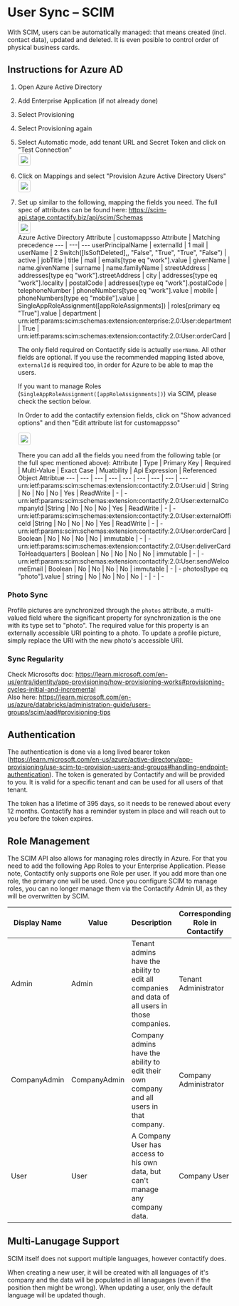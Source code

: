 # User Sync – SCIM

With SCIM, users can be automatically managed: that means created (incl. contact data), updated and deleted. It is even posible to control order of physical business cards.

## Instructions for Azure AD
1. Open Azure Active Directory
2. Add Enterprise Application (if not already done)
3. Select Provisioning
4. Select Provisioning again
5. Select Automatic mode, add tenant URL and Secret Token and click on "Test Connection"  
    <img src="assets/scim-step-5.png" style="max-width: 750px; border: 1px solid #ccc!important; padding: 5px; border-radius: 4px;" />
6. Click on Mappings and select "Provision Azure Active Directory Users"  
    <img src="assets/scim-step-6.png" style="max-width: 750px; border: 1px solid #ccc!important; padding: 5px; border-radius: 4px;" />
7. Set up similar to the following, mapping the fields you need. The full spec of attributes can be found here: https://scim-api.stage.contactify.biz/api/scim/Schemas  
    <img src="assets/scim-step-7.png" style="max-width: 750px; border: 1px solid #ccc!important; padding: 5px; border-radius: 4px;" />  
    Azure Active Directory Attribute | customappsso Attribute | Matching precedence
    --- | ---| ---
    userPrincipalName | externalId | 1
    mail | userName | 2
    Switch([IsSoftDeleted],, "False", "True", "True", "False") | active |
    jobTitle | title |
    mail | emails[type eq "work"].value |
    givenName | name.givenName |
    surname | name.familyName |
    streetAddress | addresses[type eq "work"].streetAddress |
    city | addresses[type eq "work"].locality |
    postalCode | addresses[type eq "work"].postalCode |
    telephoneNumber | phoneNumbers[type eq "work"].value |
    mobile | phoneNumbers[type eq "mobile"].value |
    SingleAppRoleAssignment([appRoleAssignments]) | roles[primary eq "True"].value |
    department | urn:ietf:params:scim:schemas:extension:enterprise:2.0:User:department |
    True | urn:ietf:params:scim:schemas:extension:contactify:2.0:User:orderCard |

    The only field required on Contactify side is actually `userName`. All other fields are optional. If you use the recommended mapping listed above, `externalId` is required too, in order for Azure to be able to map the users.

    If you want to manage Roles (`SingleAppRoleAssignment([appRoleAssignments])`) via SCIM, please check the section below.

    In Order to add the contactify extension fields, click on "Show advanced options" and then "Edit attribute list for customappsso"

    <img src="assets/scim-step-7-1.png" style="max-width: 750px; border: 1px solid #ccc!important; padding: 5px; border-radius: 4px;" />

    There you can add all the fields you need from the following table (or the full spec mentioned above):
    Attribute | Type | Primary Key | Required | Multi-Value | Exact Case | Muatbility | Api Expression | Referenced Object Attribtue
    --- | --- | --- | --- | --- | --- | --- | --- | ---
    urn:ietf:params:scim:schemas:extension:contactify:2.0:User:uid | String | No | No | No | Yes | ReadWrite | - | -
    urn:ietf:params:scim:schemas:extension:contactify:2.0:User:externalCompanyId |String | No | No | No | Yes | ReadWrite | - | -
    urn:ietf:params:scim:schemas:extension:contactify:2.0:User:externalOfficeId |String | No | No | No | Yes | ReadWrite | - | -
    urn:ietf:params:scim:schemas:extension:contactify:2.0:User:orderCard | Boolean | No | No | No | No | immutable | - | -
    urn:ietf:params:scim:schemas:extension:contactify:2.0:User:deliverCardToHeadquarters | Boolean | No | No | No | No | immutable | - | -
    urn:ietf:params:scim:schemas:extension:contactify:2.0:User:sendWelcomeEmail | Boolean | No | No | No | No | immutable | - | -
    photos[type eq "photo"].value | string | No | No | No | No | - | - | -

### Photo Sync

Profile pictures are synchronized through the `photos` attribute, a multi-valued field where the significant property for synchronization is the one with its type set to "photo". The required value for this property is an externally accessible URI pointing to a photo. To update a profile picture, simply replace the URI with the new photo's accessible URI.

### Sync Regularity

Check Microsofts doc: https://learn.microsoft.com/en-us/entra/identity/app-provisioning/how-provisioning-works#provisioning-cycles-initial-and-incremental  
Also here: https://learn.microsoft.com/en-us/azure/databricks/administration-guide/users-groups/scim/aad#provisioning-tips

## Authentication

The authentication is done via a long lived bearer token (https://learn.microsoft.com/en-us/azure/active-directory/app-provisioning/use-scim-to-provision-users-and-groups#handling-endpoint-authentication). The token is generated by Contactify and will be provided to you. It is valid for a specific tenant and can be used for all users of that tenant.

The token has a lifetime of 395 days, so it needs to be renewed about every 12 months. Contactify has a reminder system in place and will reach out to you before the token expires.

## Role Management

The SCIM API also allows for managing roles directly in Azure. For that you need to add the following App Roles to your Enterprise Application.
Please note, Contactify only supports one Role per user. If you add more than one role, the primary one will be used.
Once you configure SCIM to manage roles, you can no longer manage them via the Contactify Admin UI, as they will be overwritten by SCIM.

Display Name | Value | Description | Corresponding Role in Contactify
--- | --- | --- | ---
Admin | Admin | Tenant admins have the ability to edit all companies and data of all users in those companies. | Tenant Administrator
CompanyAdmin | CompanyAdmin | Company admins have the ability to edit their own company and all users in that company. | Company Administrator
User | User | A Company User has access to his own data, but can't manage any company data. | Company User

## Multi-Lanugage Support
SCIM itself does not support multiple languages, however contactify does.

When creating a new user, it will be created with all languages of it's company and the data will be populated in all lanaguages (even if the position then might be wrong). When updating a user, only the default language will be updated though.